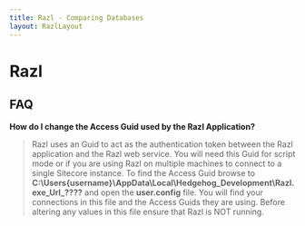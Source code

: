 ```yaml
---
title: Razl - Comparing Databases
layout: RazlLayout
---
```


# Razl

## FAQ

**How do I change the Access Guid used by the Razl Application?**

> Razl uses an Guid to act as the authentication token between the Razl application and the Razl web service. You will need this Guid
for script mode or if you are using Razl on multiple machines to connect to a single Sitecore instance. To find the Access Guid 
browse to **C:\Users\{username}\AppData\Local\Hedgehog_Development\Razl.exe_Url_????** and open the 
**user.config** file. You will find your connections in this file and the Access Guids they are using. Before altering
any values in this file ensure that Razl is NOT running.
